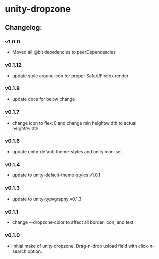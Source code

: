 # unity-dropzone

## Changelog:

### v1.0.0
- Moved all @bit depedencies to peerDependencies

### v0.1.12
- update style around icon for proper Safari/Firefox render

### v0.1.8
- update docs for below change

### v0.1.7
- change icon to flex: 0 and change min height/width to actual height/width

### v0.1.6
- update unity-default-theme-styles and unity-icon-set

### v0.1.4
- update to unity-default-theme-styles v1.0.1

### v0.1.3
- update to unity-typography v0.1.3

### v0.1.1
- change --dropzone-color to affect all border, icon, and text

### v0.1.0
- Initial make of unity-dropzone. Drag-n-drop upload field with click-n-search option.
